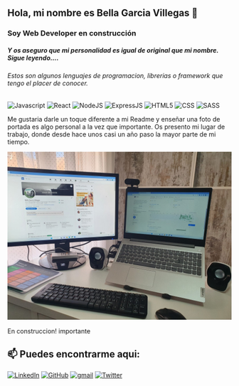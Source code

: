 ## Hola, mi nombre es Bella Garcia Villegas 👋
### Soy Web Developer en construcción 

##### Y os aseguro que mi personalidad es igual de original que mi nombre. Sigue leyendo....
###### Estos son algunos lenguajes de programacion, librerias o framework que tengo el placer de conocer. 
![Javascript](https://img.shields.io/badge/-JavaScript-%234254a5?logo=javascript&logoColor=white)
![React](https://img.shields.io/badge/-React-%234254a5?logo=react&logoColor=white)
![NodeJS](https://img.shields.io/badge/Node.js-%234254a5?logo=node.js&logoColor=white)
![ExpressJS](https://img.shields.io/badge/Express.js-%234254a5)
![HTML5](https://img.shields.io/badge/HTML5-%234254a5?logo=html5&logoColor=white)
![CSS](https://img.shields.io/badge/CSS3-%234254a5?logo=css3&logoColor=white)
![SASS](https://img.shields.io/badge/SASS-%234254a5?logo=SASS&logoColor=white)

Me gustaria darle un toque diferente a mi Readme y enseñar una foto de portada es algo personal a la vez que importante. Os presento mi lugar de trabajo, donde desde hace unos casi un año paso la mayor parte de mi tiempo.

![escritorio](/img/escritorio.jpeg )



<!--
**bellita85/bellita85** is a ✨ _special_ ✨ repository because its `README.md` (this file) appears on your GitHub profile.

Here are some ideas to get you started:

- 🔭 I’m currently working on ...
- 🌱 I’m currently learning ...
- 👯 I’m looking to collaborate on ...
- 🤔 I’m looking for help with ...
- 💬 Ask me about ...
- 📫 How to reach me: ...
- 😄 Pronouns: ...
- ⚡ Fun fact: ...
-->

En construccion! importante

## 📫 Puedes encontrarme aqui:

<a href="https://www.linkedin.com/in/bella-garcia-villegas-web-developer/"><img img alt="LinkedIn" src="https://img.shields.io/badge/linkedin-0e76a8.svg?&style=for-the-badge&logo=linkedin&logoColor=white" /></a>
<a href="https://github.com/bellita85"><img alt="GitHub" src="https://img.shields.io/badge/GitHub-2f363d.svg?&style=for-the-badge&logo=Github&logoColor=white" /></a>
<a href="mailto:bellagarcia1985@gmail.com"><img alt="gmail" src="https://img.shields.io/badge/gmail-red.svg?&style=for-the-badge&logo=gmail&logoColor=white" /></a>
<a href="https://twitter.com/BeGaVi1234"><img alt="Twitter" src="https://img.shields.io/badge/twitter-%231DA1F2.svg?&style=for-the-badge&logo=twitter&logoColor=white" /></a>

